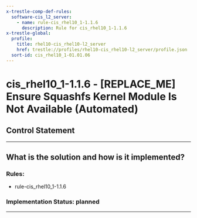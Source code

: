 ```yaml
---
x-trestle-comp-def-rules:
  software-cis_l2_server:
    - name: rule-cis_rhel10_1-1.1.6
      description: Rule for cis_rhel10_1-1.1.6
x-trestle-global:
  profile:
    title: rhel10-cis_rhel10-l2_server
    href: trestle://profiles/rhel10-cis_rhel10-l2_server/profile.json
  sort-id: cis_rhel10_1-01.01.06
---
```


# cis_rhel10_1-1.1.6 - \[REPLACE_ME\] Ensure Squashfs Kernel Module Is Not Available (Automated)

## Control Statement

______________________________________________________________________

## What is the solution and how is it implemented?

<!-- For implementation status enter one of: implemented, partial, planned, alternative, not-applicable -->

<!-- Note that the list of rules under ### Rules: is read-only and changes will not be captured after assembly to JSON -->

<!-- Add control implementation description here for control: cis_rhel10_1-1.1.6 -->

### Rules:

  - rule-cis_rhel10_1-1.1.6

### Implementation Status: planned

______________________________________________________________________
